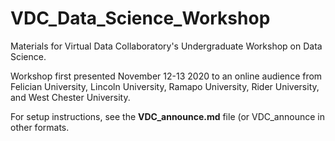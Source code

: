# VDC_Data_Science_Workshop
Materials for Virtual Data Collaboratory's Undergraduate Workshop on Data Science.

Workshop first presented November 12-13 2020 to an online audience from Felician University, Lincoln University, Ramapo University, Rider University, and West Chester University.

For setup instructions, see the **VDC_announce.md** file (or VDC_announce in other formats.
